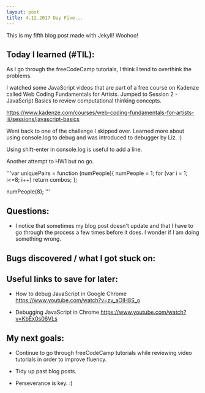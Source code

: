 ```yaml
---
layout: post
title: 4.12.2017 Day Five... 
---
```


This is my fifth blog post made with Jekyll! Woohoo! 

## Today I learned (#TIL):

As I go through the freeCodeCamp tutorials, I think I tend to overthink the problems.

I watched some JavaScript videos that are part of a free course on Kadenze called Web Coding Fundamentals for Artists.  Jumped to Session 2 - JavaScript Basics to review computational thinking concepts. 

https://www.kadenze.com/courses/web-coding-fundamentals-for-artists-iii/sessions/javascript-basics

Went back to one of the challenge I skipped over.  Learned more about using console.log to debug and was introduced to debugger by Liz. :)

Using shift-enter in console.log is useful to add a line. 


Another attempt to HW1 but no go.

'''var uniquePairs = function (numPeople){
    numPeople = 1;
for (var i = 1; i<=8; i++) 
    return combos;
};

numPeople(8); 
'''

## Questions:

- I notice that sometimes my blog post doesn't update and that I have to go through the process a few times before it does.  I wonder if I am doing something wrong. 

## Bugs discovered / what I got stuck on:


## Useful links to save for later:


- How to debug JavaScript in Google Chrome
https://www.youtube.com/watch?v=zv_aOlH8S_o

- Debugging JavaScript in Chrome
https://www.youtube.com/watch?v=KbEx0s06VLs


## My next goals:

- Continue to go through freeCodeCamp tutorials while reviewing video tutorials in order to improve fluency.
- Tidy up past blog posts. 

- Perseverance is key.  :)







